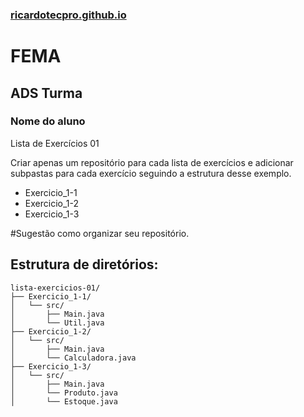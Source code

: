 ### [ricardotecpro.github.io](https://ricardotecpro.github.io/)

# FEMA
## ADS Turma
### Nome do aluno

Lista de Exercícios 01

Criar apenas um repositório para cada lista de exercícios e adicionar subpastas para cada exercício seguindo a estrutura desse exemplo.

- Exercicio_1-1
- Exercicio_1-2
- Exercicio_1-3

#Sugestão como organizar seu repositório.

## Estrutura de diretórios:

```
lista-exercicios-01/
├── Exercicio_1-1/
│   └── src/
│       ├── Main.java
│       └── Util.java
├── Exercicio_1-2/
│   └── src/
│       ├── Main.java
│       └── Calculadora.java
├── Exercicio_1-3/
│   └── src/
│       ├── Main.java
│       └── Produto.java
│       └── Estoque.java
```
